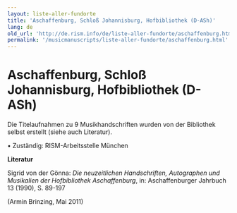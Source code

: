 ```yaml
---
layout: liste-aller-fundorte
title: 'Aschaffenburg, Schloß Johannisburg, Hofbibliothek (D-ASh)'
lang: de
old_url: 'http://de.rism.info/de/liste-aller-fundorte/aschaffenburg.html'
permalink: '/musicmanuscripts/liste-aller-fundorte/aschaffenburg.html'
---
```



# Aschaffenburg, Schloß Johannisburg, Hofbibliothek (D-ASh)

Die Titelaufnahmen zu 9 Musikhandschriften wurden von der Bibliothek selbst erstellt (siehe auch Literatur).

• Zuständig: RISM-Arbeitsstelle München

**Literatur**

Sigrid von der Gönna: _Die neuzeitlichen Handschriften, Autographen und Musikalien der Hofbibliothek Aschaffenburg_, in: Aschaffenburger Jahrbuch 13 (1990), S. 89-197

(Armin Brinzing, Mai 2011)

